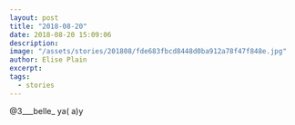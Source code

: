 ```yaml
---
layout: post
title: "2018-08-20"
date: 2018-08-20 15:09:06
description: 
image: "/assets/stories/201808/fde683fbcd8448d0ba912a78f47f848e.jpg"
author: Elise Plain
excerpt: 
tags: 
  - stories
---
```



<p></p>
<p>@3___belle_ ya( a)y</p>